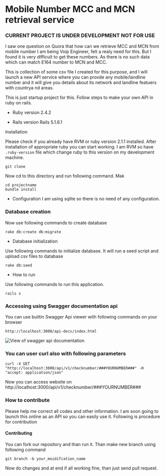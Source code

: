 # Mobile Number MCC and MCN retrieval service
### CURRENT PROJECT IS UNDER DEVELOPMENT NOT FOR USE
I saw one question on Quora that how can we retrieve MCC and MCN from mobile
number I am being Voip Engineer, felt a realy need for this. But I found it is
very difficult to get these numbers. As there is no such data which can match
E164 number to MCN and MCC.

This is collection of some csv file I created for this purpose, and I will
launch a new API service where you can provde any mobile/landline number and it
will give you details about its network and landline featuers with countrya nd
areas.

This is just startup project for this. Follow steps to make your own API in ruby
on rails.


* Ruby version
2.4.2

* Rails version
Rails 5.1.6.1

Installation

Please check if you already have RVM or ruby version 2.1.1 installed. After
installation of appropriate ruby you can start working. I am RVM so have
`.ruby-version` file which change ruby to this version on my development
machine.

```
git clone 
```

Now cd to this directory and run following command. Mak

```
cd projectname
bundle install
```
* Configuration
I am using sqlite so there is no need of any configuration.

### Database creation

Now use following commands to create database

```
rake db:create db:migrate
```

* Database initialization

Use following commands to initialize database. It will run a seed script and
upload csv files to database

```
rake db:seed
```

* How to run

Use following commands to run this application.

```
rails s
```

### Accessing using Swagger documentation api

You can use builtin Swagger Api viewer with following commands on your browser

```
http://localhost:3000/api-docs/index.html
```
![View of swagger api
documentation](https://github.com/kamalpanhwar/phone_numbers/blob/master/snapshot_swagger.png)


### You can user curl also with following parameters

```
curl -X GET "http://localhost:3000/api/v1/checknumber/###YOURNUMBER###" -H "accept: application/json"
```


Now you can access website on
http://localhost:3000/api/v1/checknumber/###YOURNUMBER###

### How to contribute
Please help me correct all codes and other information. I am soon going to
launch this online as an API so you can easily use it. Following is procedure
for contribution

#### Contributing

You can fork our repository and than run it. Than make new branch using
following command

```
git branch -b your_moidifcation_name
```
Now do changes and at end if all working fine, than just send pull request.


